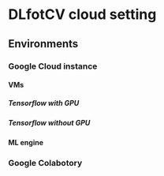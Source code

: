 # DLfotCV cloud setting
## Environments
### Google Cloud instance
#### VMs
##### Tensorflow with GPU
##### Tensorflow without GPU
#### ML engine
### Google Colabotory
